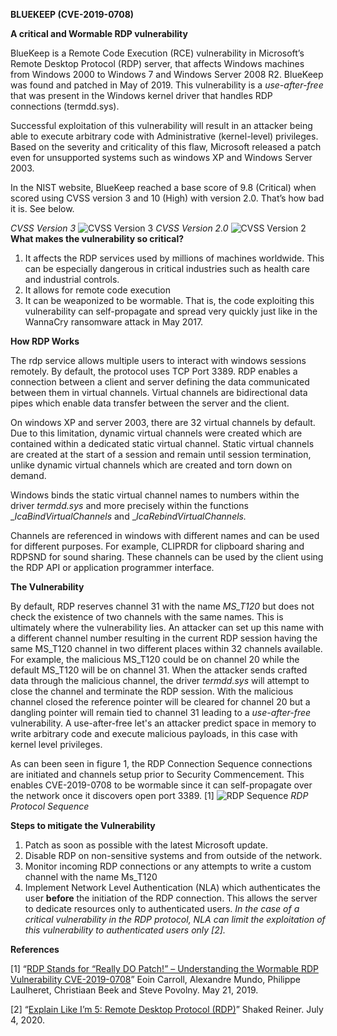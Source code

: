 ﻿
**BLUEKEEP (CVE-2019-0708)**

**A critical and Wormable RDP vulnerability**

BlueKeep is a Remote Code Execution (RCE) vulnerability in Microsoft’s Remote Desktop Protocol (RDP) server, that affects Windows machines from Windows 2000 to Windows 7 and Windows Server 2008 R2. BlueKeep was found and patched in May of 2019. This vulnerability is a _use-after-free_ that was present in the Windows kernel driver that handles RDP connections (termdd.sys).

Successful exploitation of this vulnerability will result in an attacker being able to execute arbitrary code with Administrative (kernel-level) privileges. Based on the severity and criticality of this flaw, Microsoft released a patch even for unsupported systems such as windows XP and Windows Server 2003.

In the NIST website, BlueKeep reached a base score of 9.8 (Critical) when scored using CVSS version 3 and 10 (High) with version 2.0. That’s how bad it is. See below.

_CVSS Version 3_
![CVSS Version 3](https://raw.githubusercontent.com/CincChou/Hacking-Presentation-02/main/CVSS3.png)
_CVSS Version 2.0_
![CVSS Version 2](https://raw.githubusercontent.com/CincChou/Hacking-Presentation-02/main/CVSS2.png)
**What makes the vulnerability so critical?**

 1. It affects the RDP services used by millions of machines worldwide. This can be especially dangerous in critical industries such as health care and industrial controls.
 2. It allows for remote code execution
 3. It can be weaponized to be wormable. That is, the code exploiting this vulnerability can self-propagate and spread very quickly just like in the WannaCry ransomware attack in May 2017.

**How RDP Works**

The rdp service allows multiple users to interact with windows sessions remotely. By default, the protocol uses TCP Port 3389. RDP enables a connection between a client and server defining the data communicated between them in virtual channels. Virtual channels are bidirectional data pipes which enable data transfer between the server and the client.

On windows XP and server 2003, there are 32 virtual channels by default. Due to this limitation, dynamic virtual channels were created which are contained within a dedicated static virtual channel. Static virtual channels are created at the start of a session and remain until session termination, unlike dynamic virtual channels which are created and torn down on demand.

Windows binds the static virtual channel names to numbers within the driver _termdd.sys_ and more precisely within the functions __IcaBindVirtualChannels_ and __IcaRebindVirtualChannels._

Channels are referenced in windows with different names and can be used for different purposes. For example, CLIPRDR for clipboard sharing and RDPSND for sound sharing. These channels can be used by the client using the RDP API or application programmer interface.

**The Vulnerability**

By default, RDP reserves channel 31 with the name _MS_T120_ but does not check the existence of two channels with the same names. This is ultimately where the vulnerability lies. An attacker can set up this name with a different channel number resulting in the current RDP session having the same MS_T120 channel in two different places within 32 channels available. For example, the malicious MS_T120 could be on channel 20 while the default MS_T120 will be on channel 31. When the attacker sends crafted data through the malicious channel, the driver _termdd.sys_ will attempt to close the channel and terminate the RDP session. With the malicious channel closed the reference pointer will be cleared for channel 20 but a dangling pointer will remain tied to channel 31 leading to a _use-after-free_ vulnerability. A use-after-free let's an attacker predict space in memory to write arbitrary code and execute malicious payloads, in this case with kernel level privileges.

As can been seen in figure 1, the RDP Connection Sequence connections are initiated and channels setup prior to Security Commencement. This enables CVE-2019-0708 to be wormable since it can self-propagate over the network once it discovers open port 3389. [1]
![RDP Sequence](https://raw.githubusercontent.com/CincChou/Hacking-Presentation-02/main/RDP_Sequence.png)
_RDP Protocol Sequence_

**Steps to mitigate the Vulnerability**
 1. Patch as soon as possible with the latest Microsoft update.
 2. Disable RDP on non-sensitive systems and from outside of the network.
 3. Monitor incoming RDP connections or any attempts to write a custom channel with the name Ms_T120
 4. Implement Network Level Authentication (NLA) which authenticates the user **before** the initiation of the RDP connection. This allows the server to dedicate resources only to authenticated users. _In the case of a critical vulnerability in the RDP protocol, NLA can limit the exploitation of this vulnerability to authenticated users only [2]._


**References**

[1] “[RDP Stands for “Really DO Patch!” – Understanding the Wormable RDP Vulnerability CVE-2019-0708]([https://www.mcafee.com/blogs/other-blogs/mcafee-labs/rdp-stands-for-really-do-patch-understanding-the-wormable-rdp-vulnerability-cve-2019-0708/](https://www.mcafee.com/blogs/other-blogs/mcafee-labs/rdp-stands-for-really-do-patch-understanding-the-wormable-rdp-vulnerability-cve-2019-0708/))” Eoin Carroll, Alexandre Mundo, Philippe Laulheret, Christiaan Beek and Steve Povolny. May 21, 2019.

[2] “[Explain Like I’m 5: Remote Desktop Protocol (RDP)]([https://www.cyberark.com/resources/threat-research-blog/explain-like-i-m-5-remote-desktop-protocol-rdp](https://www.cyberark.com/resources/threat-research-blog/explain-like-i-m-5-remote-desktop-protocol-rdp))” Shaked Reiner. July 4, 2020.

